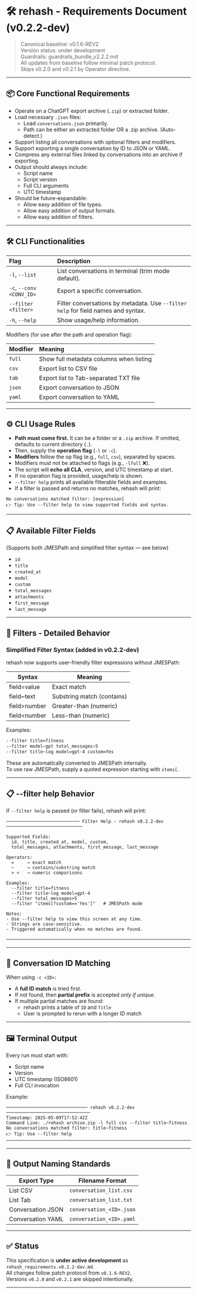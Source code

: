 # 🛠️ rehash - Requirements Document (v0.2.2-dev)

> Canonical baseline: v0.1.6-REV2  
> Version status: under development  
> Guardrails: guardrails_bundle_v2.2.2.md  
> All updates from baseline follow minimal patch protocol.  
> Skips v0.2.0 and v0.2.1 by Operator directive.

---

## 📦 Core Functional Requirements

- Operate on a ChatGPT export archive (`.zip`) or extracted folder.
- Load necessary `.json` files:
  - Load `conversations.json` primarily.
  - Path can be either an extracted folder OR a .zip archive. (Auto-detect.)
- Support listing all conversations with optional filters and modifiers.
- Support exporting a single conversation by ID to JSON or YAML.
- Compress any external files linked by conversations into an archive if exporting.
- Output should always include:
  - Script name
  - Script version
  - Full CLI arguments
  - UTC timestamp
- Should be future-expandable:
  - Allow easy addition of file types.
  - Allow easy addition of output formats.
  - Allow easy addition of filters.

---

## 🛠 CLI Functionalities

| Flag | Description |
|:---|:---|
| `-l`, `--list` | List conversations in terminal (trim mode default). |
| `-c`, `--conv <CONV_ID>` | Export a specific conversation. |
| `--filter <filter>` | Filter conversations by metadata. Use `--filter help` for field names and syntax. |
| `-h`, `--help` | Show usage/help information. |

Modifiers (for use after the path and operation flag):

| Modifier | Meaning |
|:---|:---|
| `full` | Show full metadata columns when listing |
| `csv` | Export list to CSV file |
| `tab` | Export list to Tab-separated TXT file |
| `json` | Export conversation to JSON |
| `yaml` | Export conversation to YAML |

---

## ⚙ CLI Usage Rules

- **Path must come first.** It can be a folder or a `.zip` archive. If omitted, defaults to current directory (`.`).
- Then, supply the **operation flag** (`-l` or `-c`).
- **Modifiers** follow the op flag (e.g., `full`, `csv`), separated by spaces.
- Modifiers must not be attached to flags (e.g., `-lfull` ❌).
- The script will **echo all CLA**, version, and UTC timestamp at start.
- If no operation flag is provided, usage/help is shown.
- `--filter help` prints all available filterable fields and examples.
- If a filter is passed and returns no matches, rehash will print:

```
No conversations matched filter: [expression]  
👉 Tip: Use --filter help to view supported fields and syntax.
```

---

## 📋 Available Filter Fields

(Supports both JMESPath and simplified filter syntax — see below)

- `id`
- `title`
- `created_at`
- `model`
- `custom`
- `total_messages`
- `attachments`
- `first_message`
- `last_message`

---

## 🧩 Filters - Detailed Behavior

### Simplified Filter Syntax (added in v0.2.2-dev)

rehash now supports user-friendly filter expressions without JMESPath:

| Syntax        | Meaning                      |
|---------------|------------------------------|
| field=value   | Exact match                  |
| field~text    | Substring match (contains)   |
| field>number  | Greater-than (numeric)       |
| field<number  | Less-than (numeric)          |

Examples:

```bash
--filter title=fitness
--filter model~gpt total_messages>5
--filter title~log model=gpt-4 custom=Yes
```

These are automatically converted to JMESPath internally.  
To use raw JMESPath, supply a quoted expression starting with `items[`.

---

## 📋 --filter help Behavior

If `--filter help` is passed (or filter fails), rehash will print:

```
──────────────────────────── Filter Help - rehash v0.2.2-dev ─────────────────────────────

Supported Fields:
  id, title, created_at, model, custom,
  total_messages, attachments, first_message, last_message

Operators:
  =     → exact match
  ~     → contains/substring match
  > <   → numeric comparisons

Examples:
  --filter title=fitness
  --filter title~log model=gpt-4
  --filter total_messages>5
  --filter "items[?custom=='Yes']"   # JMESPath mode

Notes:
- Use --filter help to view this screen at any time.
- Strings are case-sensitive.
- Triggered automatically when no matches are found.

────────────────────────────────────────────────────────────────────────────────────────────
```

---

## 🔎 Conversation ID Matching

When using `-c <ID>`:

- A **full ID match** is tried first.
- If not found, then **partial prefix** is accepted *only if unique*.
- If multiple partial matches are found:
  - rehash prints a table of `ID` and `Title`
  - User is prompted to rerun with a longer ID match

---

## 🖼️ Terminal Output

Every run must start with:

- Script name
- Version
- UTC timestamp (ISO8601)
- Full CLI invocation

Example:

```
─────────────────────────────── rehash v0.2.2-dev ────────────────────────────────
Timestamp: 2025-05-09T17:52:42Z  
Command Line: ./rehash archive.zip -l full csv --filter title~fitness  
No conversations matched filter: title~fitness  
👉 Tip: Use --filter help
──────────────────────────────────────────────────────────────────────────────────
```

---

## 📝 Output Naming Standards

| Export Type | Filename Format |
|-------------|-----------------|
| List CSV | `conversation_list.csv` |
| List Tab | `conversation_list.txt` |
| Conversation JSON | `conversation_<ID>.json` |
| Conversation YAML | `conversation_<ID>.yaml` |

---

## ✅ Status

This specification is **under active development** as `rehash_requirements.v0.2.2-dev.md`.  
All changes follow patch protocol from `v0.1.6-REV2`.  
Versions `v0.2.0` and `v0.2.1` are skipped intentionally.

---
